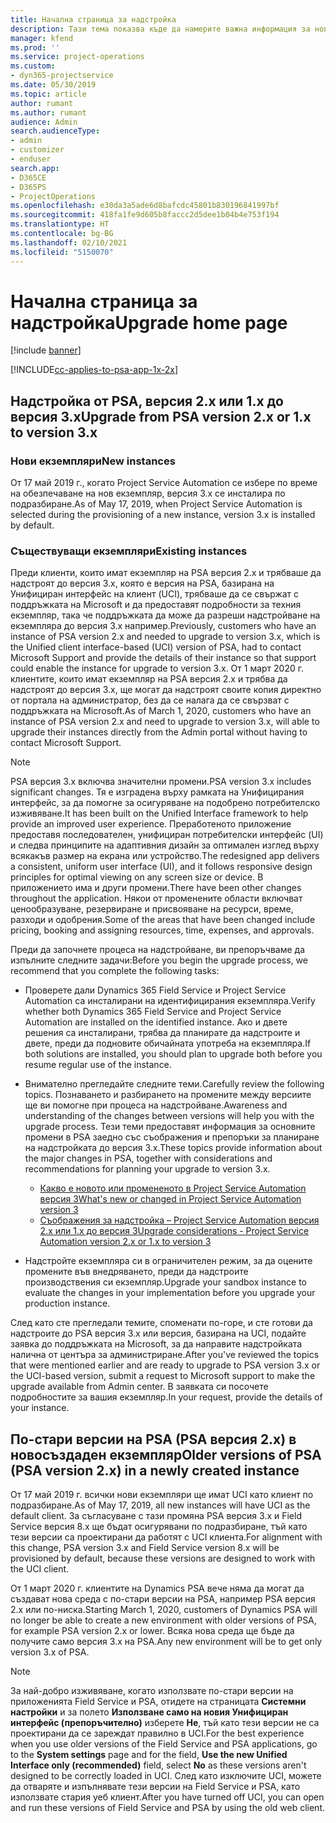 ```yaml
---
title: Начална страница за надстройка
description: Тази тема показва къде да намерите важна информация за новите и променените функции в Dynamics 365 Project Service Automation и процеса за надстройване до най-новата версия.
manager: kfend
ms.prod: ''
ms.service: project-operations
ms.custom:
- dyn365-projectservice
ms.date: 05/30/2019
ms.topic: article
author: rumant
ms.author: rumant
audience: Admin
search.audienceType:
- admin
- customizer
- enduser
search.app:
- D365CE
- D365PS
- ProjectOperations
ms.openlocfilehash: e30da3a5ade6d8bafcdc45801b830196841997bf
ms.sourcegitcommit: 418fa1fe9d605b8faccc2d5dee1b04b4e753f194
ms.translationtype: HT
ms.contentlocale: bg-BG
ms.lasthandoff: 02/10/2021
ms.locfileid: "5150070"
---
```

# <a name="upgrade-home-page"></a><span data-ttu-id="b3f2a-103">Начална страница за надстройка</span><span class="sxs-lookup"><span data-stu-id="b3f2a-103">Upgrade home page</span></span>

[!include [banner](../includes/psa-now-project-operations.md)]

[!INCLUDE[cc-applies-to-psa-app-1x-2x](../includes/cc-applies-to-psa-app-1x-2x.md)]

## <a name="upgrade-from-psa-version-2x-or-1x-to-version-3x"></a><span data-ttu-id="b3f2a-104">Надстройка от PSA, версия 2.x или 1.x до версия 3.x</span><span class="sxs-lookup"><span data-stu-id="b3f2a-104">Upgrade from PSA version 2.x or 1.x to version 3.x</span></span>

### <a name="new-instances"></a><span data-ttu-id="b3f2a-105">Нови екземпляри</span><span class="sxs-lookup"><span data-stu-id="b3f2a-105">New instances</span></span>

<span data-ttu-id="b3f2a-106">От 17 май 2019 г., когато Project Service Automation се избере по време на обезпечаване на нов екземпляр, версия 3.x се инсталира по подразбиране.</span><span class="sxs-lookup"><span data-stu-id="b3f2a-106">As of May 17, 2019, when Project Service Automation is selected during the provisioning of a new instance, version 3.x is installed by default.</span></span>

### <a name="existing-instances"></a><span data-ttu-id="b3f2a-107">Съществуващи екземпляри</span><span class="sxs-lookup"><span data-stu-id="b3f2a-107">Existing instances</span></span>

<span data-ttu-id="b3f2a-108">Преди клиенти, които имат екземпляр на PSA версия 2.x и трябваше да надстроят до версия 3.x, която е версия на PSA, базирана на Унифициран интерфейс на клиент (UCI), трябваше да се свържат с поддръжката на Microsoft и да предоставят подробности за техния екземпляр, така че поддръжката да може да разреши надстройване на екземпляра до версия 3.x например.</span><span class="sxs-lookup"><span data-stu-id="b3f2a-108">Previously, customers who have an instance of PSA version 2.x and needed to upgrade to version 3.x, which is the Unified client interface-based (UCI) version of PSA, had to contact Microsoft Support and provide the details of their instance so that support could enable the instance for upgrade to version 3.x.</span></span> <span data-ttu-id="b3f2a-109">От 1 март 2020 г. клиентите, които имат екземпляр на PSA версия 2.x и трябва да надстроят до версия 3.x, ще могат да надстроят своите копия директно от портала на администратор, без да се налага да се свързват с поддръжката на Microsoft.</span><span class="sxs-lookup"><span data-stu-id="b3f2a-109">As of March 1, 2020, customers who have an instance of PSA version 2.x and need to upgrade to version 3.x, will able to upgrade their instances directly from the Admin portal without having to contact Microsoft Support.</span></span>  

> [!NOTE]
> <span data-ttu-id="b3f2a-110">PSA версия 3.x включва значителни промени.</span><span class="sxs-lookup"><span data-stu-id="b3f2a-110">PSA version 3.x includes significant changes.</span></span> <span data-ttu-id="b3f2a-111">Тя е изградена върху рамката на Унифицирания интерфейс, за да помогне за осигуряване на подобрено потребителско изживяване.</span><span class="sxs-lookup"><span data-stu-id="b3f2a-111">It has been built on the Unified Interface framework to help provide an improved user experience.</span></span> <span data-ttu-id="b3f2a-112">Преработеното приложение предоставя последователен, унифициран потребителски интерфейс (UI) и следва принципите на адаптивния дизайн за оптимален изглед върху всякакъв размер на екрана или устройство.</span><span class="sxs-lookup"><span data-stu-id="b3f2a-112">The redesigned app delivers a consistent, uniform user interface (UI), and it follows responsive design principles for optimal viewing on any screen size or device.</span></span> <span data-ttu-id="b3f2a-113">В приложението има и други промени.</span><span class="sxs-lookup"><span data-stu-id="b3f2a-113">There have been other changes throughout the application.</span></span> <span data-ttu-id="b3f2a-114">Някои от променените области включват ценообразуване, резервиране и присвояване на ресурси, време, разходи и одобрения.</span><span class="sxs-lookup"><span data-stu-id="b3f2a-114">Some of the areas that have been changed include pricing, booking and assigning resources, time, expenses, and approvals.</span></span>

<span data-ttu-id="b3f2a-115">Преди да започнете процеса на надстройване, ви препоръчваме да изпълните следните задачи:</span><span class="sxs-lookup"><span data-stu-id="b3f2a-115">Before you begin the upgrade process, we recommend that you complete the following tasks:</span></span>

- <span data-ttu-id="b3f2a-116">Проверете дали Dynamics 365 Field Service и Project Service Automation са инсталирани на идентифицирания екземпляра.</span><span class="sxs-lookup"><span data-stu-id="b3f2a-116">Verify whether both Dynamics 365 Field Service and Project Service Automation are installed on the identified instance.</span></span> <span data-ttu-id="b3f2a-117">Ако и двете решения са инсталирани, трябва да планирате да надстроите и двете, преди да подновите обичайната употреба на екземпляра.</span><span class="sxs-lookup"><span data-stu-id="b3f2a-117">If both solutions are installed, you should plan to upgrade both before you resume regular use of the instance.</span></span>
- <span data-ttu-id="b3f2a-118">Внимателно прегледайте следните теми.</span><span class="sxs-lookup"><span data-stu-id="b3f2a-118">Carefully review the following topics.</span></span> <span data-ttu-id="b3f2a-119">Познаването и разбирането на промените между версиите ще ви помогне при процеса на надстройване.</span><span class="sxs-lookup"><span data-stu-id="b3f2a-119">Awareness and understanding of the changes between versions will help you with the upgrade process.</span></span> <span data-ttu-id="b3f2a-120">Тези теми предоставят информация за основните промени в PSA заедно със съображения и препоръки за планиране на надстройката до версия 3.x.</span><span class="sxs-lookup"><span data-stu-id="b3f2a-120">These topics provide information about the major changes in PSA, together with considerations and recommendations for planning your upgrade to version 3.x.</span></span>

    - [<span data-ttu-id="b3f2a-121">Какво е новото или промененото в Project Service Automation версия 3</span><span class="sxs-lookup"><span data-stu-id="b3f2a-121">What's new or changed in Project Service Automation version 3</span></span>](whats-new-changed-v3.md)
    - [<span data-ttu-id="b3f2a-122">Съображения за надстройка – Project Service Automation версия 2.x или 1.x до версия 3</span><span class="sxs-lookup"><span data-stu-id="b3f2a-122">Upgrade considerations - Project Service Automation version 2.x or 1.x to version 3</span></span>](upgrade-v3.md)

- <span data-ttu-id="b3f2a-123">Надстройте екземпляра си в ограничителен режим, за да оцените промените във внедряването, преди да надстроите производствения си екземпляр.</span><span class="sxs-lookup"><span data-stu-id="b3f2a-123">Upgrade your sandbox instance to evaluate the changes in your implementation before you upgrade your production instance.</span></span>

<span data-ttu-id="b3f2a-124">След като сте прегледали темите, споменати по-горе, и сте готови да надстроите до PSA версия 3.x или версия, базирана на UCI, подайте заявка до поддръжката на Microsoft, за да направите надстройката налична от центъра за администриране.</span><span class="sxs-lookup"><span data-stu-id="b3f2a-124">After you've reviewed the topics that were mentioned earlier and are ready to upgrade to PSA version 3.x or the UCI-based version, submit a request to Microsoft support to make the upgrade available from Admin center.</span></span> <span data-ttu-id="b3f2a-125">В заявката си посочете подробностите за вашия екземпляр.</span><span class="sxs-lookup"><span data-stu-id="b3f2a-125">In your request, provide the details of your instance.</span></span>

## <a name="older-versions-of-psa-psa-version-2x-in-a-newly-created-instance"></a><span data-ttu-id="b3f2a-126">По-стари версии на PSA (PSA версия 2.x) в новосъздаден екземпляр</span><span class="sxs-lookup"><span data-stu-id="b3f2a-126">Older versions of PSA (PSA version 2.x) in a newly created instance</span></span>

<span data-ttu-id="b3f2a-127">От 17 май 2019 г. всички нови екземпляри ще имат UCI като клиент по подразбиране.</span><span class="sxs-lookup"><span data-stu-id="b3f2a-127">As of May 17, 2019, all new instances will have UCI as the default client.</span></span> <span data-ttu-id="b3f2a-128">За съгласуване с тази промяна PSA версия 3.x и Field Service версия 8.x ще бъдат осигурявани по подразбиране, тъй като тези версии са проектирани да работят с UCI клиента.</span><span class="sxs-lookup"><span data-stu-id="b3f2a-128">For alignment with this change, PSA version 3.x and Field Service version 8.x will be provisioned by default, because these versions are designed to work with the UCI client.</span></span>

<span data-ttu-id="b3f2a-129">От 1 март 2020 г. клиентите на Dynamics PSA вече няма да могат да създават нова среда с по-стари версии на PSA, например PSA версия 2.x или по-ниска.</span><span class="sxs-lookup"><span data-stu-id="b3f2a-129">Starting March 1, 2020, customers of Dynamics PSA will no longer be able to create a new environment with older versions of PSA, for example PSA version 2.x or lower.</span></span> <span data-ttu-id="b3f2a-130">Всяка нова среда ще бъде да получите само версия 3.x на PSA.</span><span class="sxs-lookup"><span data-stu-id="b3f2a-130">Any new environment will be to get only version 3.x of PSA.</span></span>

> [!NOTE]
> <span data-ttu-id="b3f2a-131">За най-добро изживяване, когато използвате по-стари версии на приложенията Field Service и PSA, отидете на страницата **Системни настройки** и за полето **Използване само на новия Унифициран интерфейс (препоръчително)** изберете **Не**, тъй като тези версии не са проектирани да се зареждат правилно в UCI.</span><span class="sxs-lookup"><span data-stu-id="b3f2a-131">For the best experience when you use older versions of the Field Service and PSA applications, go to the **System settings** page and for the field, **Use the new Unified Interface only (recommended)** field, select **No** as these versions aren't designed to be correctly loaded in UCI.</span></span> <span data-ttu-id="b3f2a-132">След като изключите UCI, можете да отваряте и изпълнявате тези версии на Field Service и PSA, като използвате стария уеб клиент.</span><span class="sxs-lookup"><span data-stu-id="b3f2a-132">After you have turned off UCI, you can open and run these versions of Field Service and PSA by using the old web client.</span></span> 
